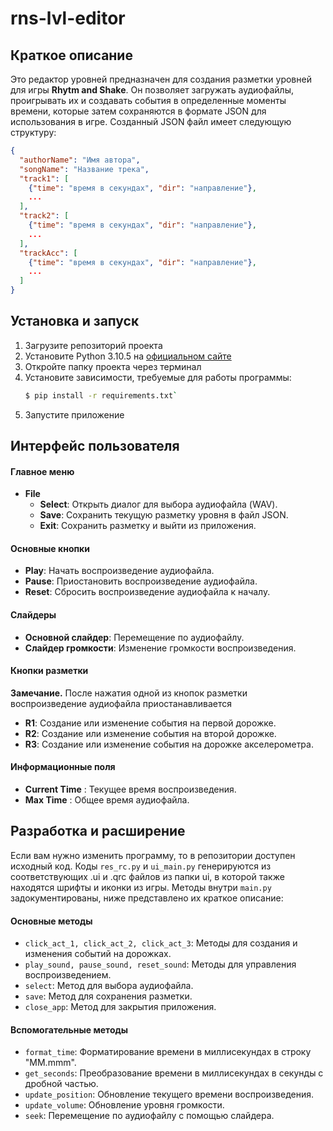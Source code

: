 # rns-lvl-editor

## Краткое описание

Это редактор уровней предназначен для создания разметки уровней для игры **Rhytm and Shake**. Он позволяет загружать аудиофайлы, проигрывать их и создавать события в определенные моменты времени, которые затем сохраняются в формате JSON для использования в игре.
Созданный JSON файл имеет следующую структуру:

```json
{
  "authorName": "Имя автора",
  "songName": "Название трека",
  "track1": [
    {"time": "время в секундах", "dir": "направление"},
    ...
  ],
  "track2": [
    {"time": "время в секундах", "dir": "направление"},
    ...
  ],
  "trackAcc": [
    {"time": "время в секундах", "dir": "направление"},
    ...
  ]
}
```

## Установка и запуск

1. Загрузите репозиторий проекта
2. Установите Python 3.10.5 на [официальном сайте](https://www.python.org/downloads/release/python-3105/)
3. Откройте папку проекта через терминал
4. Установите зависимости, требуемые для работы программы:
   ```bash
   $ pip install -r requirements.txt`
   ```
5. Запустите приложение

## Интерфейс пользователя

#### Главное меню

* **File**
  * **Select**: Открыть диалог для выбора аудиофайла (WAV).
  * **Save**: Сохранить текущую разметку уровня в файл JSON.
  * **Exit**: Сохранить разметку и выйти из приложения.

#### Основные кнопки

* **Play**: Начать воспроизведение аудиофайла.
* **Pause**: Приостановить воспроизведение аудиофайла.
* **Reset**: Сбросить воспроизведение аудиофайла к началу.

#### Слайдеры

* **Основной слайдер**: Перемещение по аудиофайлу.
* **Слайдер громкости**: Изменение громкости воспроизведения.

#### Кнопки разметки

**Замечание.** После нажатия одной из кнопок разметки воспроизведение аудиофайла приостанавливается

* **R1**: Создание или изменение события на первой дорожке.
* **R2**: Создание или изменение события на второй дорожке.
* **R3**: Создание или изменение события на дорожке акселерометра.

#### Информационные поля

* **Current Time** : Текущее время воспроизведения.
* **Max Time** : Общее время аудиофайла.

## Разработка и расширение

Если вам нужно изменить программу, то в репозитории доступен исходный код. Коды `res_rc.py` и `ui_main.py` генерируются из соответствующих .ui и .qrc файлов из папки ui, в которой также находятся шрифты и иконки из игры. Методы внутри `main.py` задокументированы, ниже представлено их краткое описание:

#### Основные методы

* `click_act_1, click_act_2, click_act_3`: Методы для создания и изменения событий на дорожках.
* `play_sound, pause_sound, reset_sound`: Методы для управления воспроизведением.
* `select`: Метод для выбора аудиофайла.
* `save`: Метод для сохранения разметки.
* `close_app`: Метод для закрытия приложения.

#### Вспомогательные методы

* `format_time`: Форматирование времени в миллисекундах в строку "MM.mmm".
* `get_seconds`: Преобразование времени в миллисекундах в секунды с дробной частью.
* `update_position`: Обновление текущего времени воспроизведения.
* `update_volume`: Обновление уровня громкости.
* `seek`: Перемещение по аудиофайлу с помощью слайдера.
